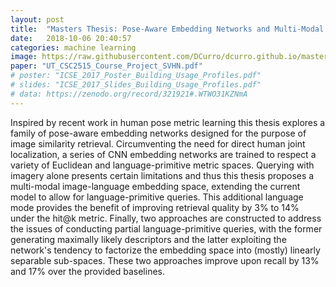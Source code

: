 ```yaml
---
layout: post
title:  "Masters Thesis: Pose-Aware Embedding Networks and Multi-Modal Image-Language Retrieval"
date:   2018-10-06 20:40:57
categories: machine learning
image: https://raw.githubusercontent.com/DCurro/dcurro.github.io/master/_assets/word_action.png
paper: "UT_CSC2515_Course_Project_SVHN.pdf"
# poster: "ICSE_2017_Poster_Building_Usage_Profiles.pdf"
# slides: "ICSE_2017_Slides_Building_Usage_Profiles.pdf"
# data: https://zenodo.org/record/321921#.WTWO31KZNmA
---
```

Inspired by recent work in human pose metric learning this thesis explores a family of pose-aware embedding networks designed for the purpose of image similarity retrieval. Circumventing the need for direct human joint localization, a series of CNN embedding networks are trained to respect a variety of Euclidean and language-primitive metric spaces. Querying with imagery alone presents certain limitations and thus this thesis proposes a multi-modal image-language embedding space, extending the current model to allow for language-primitive queries. This additional language mode provides the benefit of improving retrieval quality by 3\% to 14\% under the hit@k metric. Finally, two approaches are constructed to address the issues of conducting partial language-primitive queries, with the former generating maximally likely descriptors and the latter exploiting the network's tendency to factorize the embedding space into (mostly) linearly separable sub-spaces. These two approaches improve upon recall by 13\% and $17\%$ over the provided baselines.